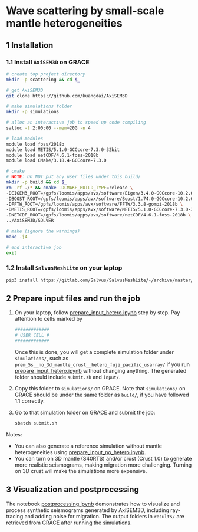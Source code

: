 # Wave scattering by small-scale mantle heterogeneities

## 1 Installation

### 1.1 Install `AxiSEM3D` on GRACE

```bash
# create top project directory
mkdir -p scattering && cd $_

# get AxiSEM3D
git clone https://github.com/kuangdai/AxiSEM3D

# make simulations folder
mkdir -p simulations

# alloc an interactive job to speed up code compiling
salloc -t 2:00:00 --mem=20G -n 4

# load modules
module load foss/2018b
module load METIS/5.1.0-GCCcore-7.3.0-32bit
module load netCDF/4.6.1-foss-2018b
module load CMake/3.18.4-GCCcore-7.3.0

# cmake
# NOTE: DO NOT put any user files under this build/
mkdir -p build && cd $_
rm -rf ./* && cmake -DCMAKE_BUILD_TYPE=release \
-DEIGEN3_ROOT=/gpfs/loomis/apps/avx/software/Eigen/3.4.0-GCCcore-10.2.0/include \
-DBOOST_ROOT=/gpfs/loomis/apps/avx/software/Boost/1.74.0-GCCcore-10.2.0 \
-DFFTW_ROOT=/gpfs/loomis/apps/avx/software/FFTW/3.3.8-gompi-2018b \
-DMETIS_ROOT=/gpfs/loomis/apps/avx/software/METIS/5.1.0-GCCcore-7.3.0-32bi \
-DNETCDF_ROOT=/gpfs/loomis/apps/avx/software/netCDF/4.6.1-foss-2018b \
../AxiSEM3D/SOLVER

# make (ignore the warnings)
make -j4

# end interactive job
exit
```

### 1.2 Install `SalvusMeshLite` on your laptop
```bash
pip3 install https://gitlab.com/Salvus/SalvusMeshLite/-/archive/master/SalvusMeshLite-master.zip
```

## 2 Prepare input files and run the job
1. On your laptop, follow [prepare_input_hetero.ipynb](prepare_input_hetero.ipynb) step by step. Pay
attention to cells marked by 
   ```python
   #############
   # USER CELL #
   #############
   ```
   Once this is done, you will get a complete simulation folder under `simulations/`, 
   such as `prem_5s__no_3d_mantle_crust__hetero_fuji_pacific_usarray/` if you run
   [prepare_input_hetero.ipynb](prepare_input_hetero.ipynb) without changing anything. 
   The generated folder should include `submit.sh` and `input/`.

2. Copy this folder to `simulations/` on GRACE. 
Note that `simulations/` on GRACE should be under the same folder as `build/`, 
if you have followed 1.1 correctly.

3. Go to that simulation folder on GRACE and submit the job:
    ```bash
    sbatch submit.sh
    ```
Notes: 
* You can also generate a reference simulation without mantle heterogeneities
using [prepare_input_no_hetero.ipynb](prepare_input_no_hetero.ipynb).
* You can turn on 3D mantle (S40RTS) and/or crust (Crust 1.0) to generate more 
realistic seismograms, making migration more challenging. Turning on 3D crust
will make the simulations more expensive.


## 3 Visualization and postprocessing
The notebook [postprocessing.ipynb](postprocessing.ipynb) demonstrates how to visualize and 
process synthetic seismograms generated by AxiSEM3D, including ray-tracing
and adding noise for migration. The output folders in `results/` are 
retrieved from GRACE after running the simulations.


